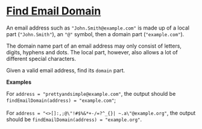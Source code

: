 # [Find Email Domain](https://www.codewars.com/kata/find-email-domain "https://www.codewars.com/kata/5a5961f7145c46e6420000d7")

An email address such as ```"John.Smith@example.com"``` is made up of a local part (```"John.Smith"```), an ```"@"``` symbol, then a domain part (```"example.com"```).

The domain name part of an email address may only consist of letters, digits, hyphens and dots. The local part, however, also allows a lot of different special characters.

Given a valid email address, find its ```domain``` part.

**Examples**

For ```address = "prettyandsimple@example.com"```, the output should be
```findEmailDomain(address) = "example.com"```;<br><br>
For ```address = "<>[]:,;@\"!#$%&*+-/=?^_{}| ~.a\"@example.org"```, the output should be 
```findEmailDomain(address) = "example.org"```.